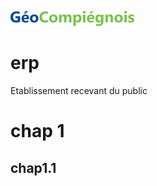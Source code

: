 ![picto](https://github.com/sigagglocompiegne/orga_gest_igeo/blob/master/doc/img/geocompiegnois_2020_reduit_v2.png)

# erp
Etablissement recevant du public

# chap 1

## chap1.1
